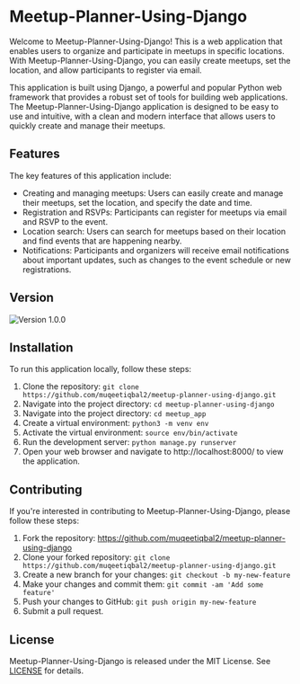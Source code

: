# Meetup-Planner-Using-Django

Welcome to Meetup-Planner-Using-Django! This is a web application that enables users to organize and participate in meetups in specific locations. With Meetup-Planner-Using-Django, you can easily create meetups, set the location, and allow participants to register via email.

This application is built using Django, a powerful and popular Python web framework that provides a robust set of tools for building web applications. The Meetup-Planner-Using-Django application is designed to be easy to use and intuitive, with a clean and modern interface that allows users to quickly create and manage their meetups.

## Features

The key features of this application include:

- Creating and managing meetups: Users can easily create and manage their meetups, set the location, and specify the date and time.
- Registration and RSVPs: Participants can register for meetups via email and RSVP to the event.
- Location search: Users can search for meetups based on their location and find events that are happening nearby.
- Notifications: Participants and organizers will receive email notifications about important updates, such as changes to the event schedule or new registrations.

## Version

![Version 1.0.0](https://img.shields.io/badge/version-1.0.0-blue.svg)


## Installation

To run this application locally, follow these steps:

1. Clone the repository: `git clone https://github.com/muqeetiqbal2/meetup-planner-using-django.git`
2. Navigate into the project directory: `cd meetup-planner-using-django`
3. Navigate into the project directory: `cd meetup_app`
4. Create a virtual environment: `python3 -m venv env`
5. Activate the virtual environment: `source env/bin/activate`
6. Run the development server: `python manage.py runserver`
7. Open your web browser and navigate to http://localhost:8000/ to view the application.

## Contributing

If you're interested in contributing to Meetup-Planner-Using-Django, please follow these steps:

1. Fork the repository: https://github.com/muqeetiqbal2/meetup-planner-using-django
2. Clone your forked repository: `git clone https://github.com/muqeetiqbal2/meetup-planner-using-django.git`
3. Create a new branch for your changes: `git checkout -b my-new-feature`
4. Make your changes and commit them: `git commit -am 'Add some feature'`
5. Push your changes to GitHub: `git push origin my-new-feature`
6. Submit a pull request.

## License

Meetup-Planner-Using-Django is released under the MIT License. See [LICENSE](LICENSE) for details.

